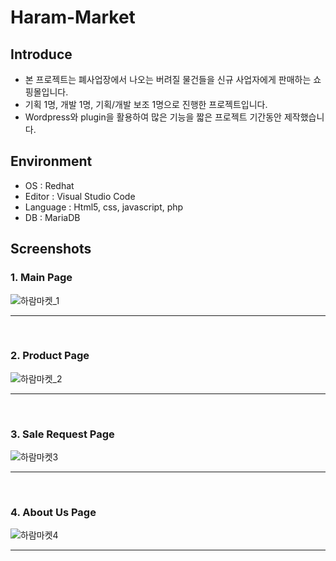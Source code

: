 # Haram-Market

## Introduce
- 본 프로젝트는 폐사업장에서 나오는 버려질 물건들을 신규 사업자에게 판매하는 쇼핑몰입니다.
- 기획 1명, 개발 1명, 기획/개발 보조 1명으로 진행한 프로젝트입니다.
- Wordpress와 plugin을 활용하여 많은 기능을 짧은 프로젝트 기간동안 제작했습니다.

## Environment
- OS : Redhat
- Editor : Visual Studio Code
- Language : Html5, css, javascript, php
- DB : MariaDB

## Screenshots
### 1. Main Page
![하람마켓_1](https://user-images.githubusercontent.com/44967457/69146772-dd1a6480-0b13-11ea-88d3-3dd7a7f9dc71.JPG)
<hr>
<br>

### 2. Product Page
![하람마켓_2](https://user-images.githubusercontent.com/44967457/69146774-dee42800-0b13-11ea-9534-c81495641bc7.JPG)
<hr>
<br>

### 3. Sale Request Page
![하람마켓3](https://user-images.githubusercontent.com/44967457/69146776-e0155500-0b13-11ea-8f61-f888cedd384b.JPG)
<hr>
<br>

### 4. About Us Page
![하람마켓4](https://user-images.githubusercontent.com/44967457/69146778-e0adeb80-0b13-11ea-9073-8482f2a914fc.jpg)
<hr>
<br>
